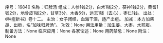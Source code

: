 序号：16840
名称：归脾汤
组成：人参1钱2分，白术1钱2分，茯神1钱2分，黄耆1钱2分，地骨皮1钱2分，甘草3分，木香5分，远志1钱（去心），枣仁1钱。
出处：《种痘新书》卷十二。
主治：女子闭经，血海干涸，适产出痘。
加减：本方加柴胡、出栀，名“加味归脾汤”。
功效：None
用法用量：加生姜、大枣，水煎服。
制备方法：None
临床应用：None
各家论述：None
用药禁忌：None
附注：None
